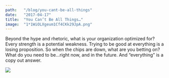 ```yaml
---
path:	"/blog/you-cant-be-all-things"
date:	"2017-04-17"
title:	"You Can’t Be All Things…"
image:	"1*1WiOLXgeum1Cf4CKk29JpA.png"
---
```


Beyond the hype and rhetoric, what is your organization optimized for? Every strength is a potential weakness. Trying to be good at everything is a losing proposition. So when the chips are down, what are you betting on? What do you need to be…right now, and in the future. And “everything” is a copy out answer.

![](/images/1*1WiOLXgeum1Cf4CKk29JpA.png)